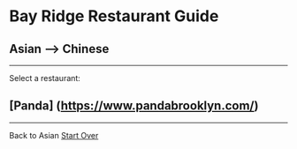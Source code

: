 # Bay Ridge Restaurant Guide
## Asian --> Chinese
---
Select a restaurant:
## [Panda] (https://www.pandabrooklyn.com/)
---
Back to Asian
[Start Over](../../home.md)